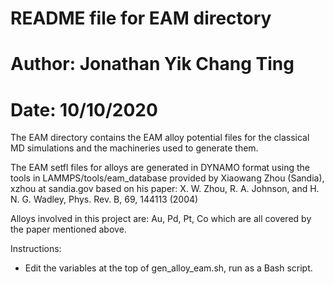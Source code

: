 # README file for EAM directory
# Author: Jonathan Yik Chang Ting
# Date: 10/10/2020

The EAM directory contains the EAM alloy potential files for the classical MD simulations and the machineries used to generate them.

The EAM setfl files for alloys are generated in DYNAMO format using the tools in LAMMPS/tools/eam_database provided by 
Xiaowang Zhou (Sandia), xzhou at sandia.gov
based on his paper:
X. W. Zhou, R. A. Johnson, and H. N. G. Wadley, Phys. Rev. B, 69, 144113 (2004)

Alloys involved in this project are:
Au, Pd, Pt, Co
which are all covered by the paper mentioned above.

Instructions:
- Edit the variables at the top of gen_alloy_eam.sh, run as a Bash script.
